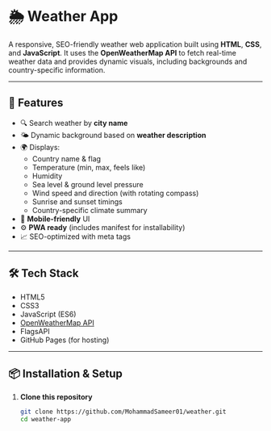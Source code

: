# 🌦️ Weather App

A responsive, SEO-friendly weather web application built using **HTML**, **CSS**, and **JavaScript**. It uses the **OpenWeatherMap API** to fetch real-time weather data and provides dynamic visuals, including backgrounds and country-specific information.

---

## 🚀 Features

- 🔍 Search weather by **city name**
- 🌤️ Dynamic background based on **weather description**
- 🌍 Displays:
  - Country name & flag
  - Temperature (min, max, feels like)
  - Humidity
  - Sea level & ground level pressure
  - Wind speed and direction (with rotating compass)
  - Sunrise and sunset timings
  - Country-specific climate summary
- 📱 **Mobile-friendly** UI
- ⚙️ **PWA ready** (includes manifest for installability)
- 📈 SEO-optimized with meta tags


---

## 🛠️ Tech Stack

- HTML5
- CSS3
- JavaScript (ES6)
- [OpenWeatherMap API](https://openweathermap.org/api)
- FlagsAPI
- GitHub Pages (for hosting)

---

## 📦 Installation & Setup

1. **Clone this repository**  
   ```bash
   git clone https://github.com/MohammadSameer01/weather.git
   cd weather-app
